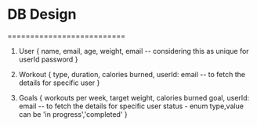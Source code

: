 # DB Design

==========================

1. User {
   name,
   email,
   age,
   weight,
   email -- considering this as unique for userId
   password
   }

2. Workout {
   type,
   duration,
   calories burned,
   userId: email -- to fetch the details for specific user
   }

3. Goals {
   workouts per week,
   target weight,
   calories burned goal,
   userId: email -- to fetch the details for specific user
   status - enum type,value can be 'in progress','completed'
   }
